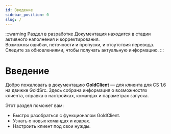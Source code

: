 ```yaml
---
id: Введение
sidebar_position: 0
slug: /
---
```


:::warning Раздел в разработке
Документация находится в стадии активного наполнения и корректирования.<br/>
Возможны ошибки, неточности и пропуски, и отсутствия перевода.<br/>
Следите за обновлениями, чтобы получать актуальную информацию.
:::

# Введение

Добро пожаловать в документацию **GoldClient** — для клиента для CS 1.6 на движке GoldSrc.
Здесь собрана информация о возможностях клиента, справка о настройках, командах и параметрах запуска.

Этот раздел поможет вам:
- Быстро разобраться с функционалом GoldClient.
- Узнать о новых командах и кварах.
- Настроить клиент под свои нужды.
